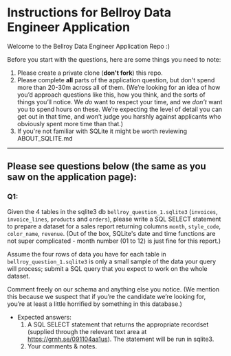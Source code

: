 # Instructions for Bellroy Data Engineer Application

Welcome to the Bellroy Data Engineer Application Repo :)

Before you start with the questions, here are some things you need to note:
1. Please create a private clone (**don't fork**) this repo.
2. Please complete **all** parts of the application question, but don't spend more than 20-30m across all of them. (We’re looking for an idea of how you’d approach questions like this, how you think, and the sorts of things you’ll notice. We *do* want to respect your time, and we *don’t* want you to spend hours on these. We’re expecting the level of detail you can get out in that time, and won’t judge you harshly against applicants who obviously spent more time than that.)
3. If you're not familiar with SQLite it might be worth reviewing ABOUT_SQLITE.md

***
## Please see questions below (the same as you saw on the application page):

### Q1: 
Given the 4 tables in the sqlite3 db `bellroy_question_1.sqlite3` (`invoices`, `invoice_lines`, `products` and `orders`), please write a SQL SELECT statement to prepare a dataset for a sales report returning columns `month`, `style_code`, `color_name`, `revenue`. (Out of the box, SQLite's date and time functions are not super complicated - month number (01 to 12) is just fine for this report.)

Assume the four rows of data you have for each table in `bellroy_question_1.sqlite3` is only a small sample of the data your query will process; submit a SQL query that you expect to work on the whole dataset.

Comment freely on our schema and anything else you notice. (We mention this because we suspect that if you’re the candidate we’re looking for, you’re at least a little horrified by something in this database.)

* Expected answers: 
    1. A SQL SELECT statement that returns the appropriate recordset (supplied through the relevant text area at https://grnh.se/091104aa1us). The statement will be run in sqlite3.
    2. Your comments & notes.
